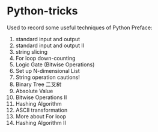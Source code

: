 # Python-tricks
Used to record some useful techniques of Python
Preface:
1. standard input and output
2. standard input and output II
3. string slicing
4. For loop down-counting
5. Logic Gate (Bitwise Operations)
6. Set up N-dimensional List
7. String operation cautions!
8. Binary Tree 二叉树
9. Absolute Value
10. Bitwise Operations II
11. Hashing Algorithm
12. ASCII transformation
13. More about For loop
14. Hashing Algorithm II

